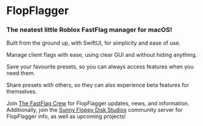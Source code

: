 # FlopFlagger
### The neatest little Roblox FastFlag manager for macOS!
Built from the ground up, with SwiftUI, for simplicity and ease of use.

Manage client flags with ease, using clear GUI and without hiding anything.

Save your favourite presets, so you can always access features when you need them.

Share presets with others, so they can also experience beta features for themselves.

Join [The FastFlag Crew](https://discord.gg/XQ3wJh3tXw) for FlopFlagger updates, news, and information.
Additionally, join the [Sunny Floppy Disk Studios]() community server for FlopFlagger info, as well as upcoming projects!
